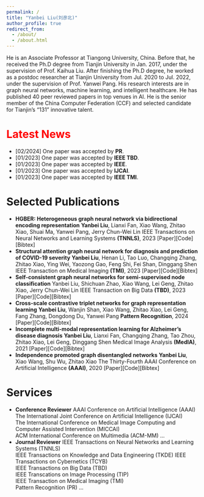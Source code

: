 ```yaml
---
permalink: /
title: "Yanbei Liu(刘彦北)"
author_profile: true
redirect_from: 
  - /about/
  - /about.html
---
```


He is an Associate Professor at Tiangong University, China. Before that, he received the Ph.D degree from Tianjin University in Jan. 2017, under the supervision of Prof. Kaihua Liu. After finishing the Ph.D degree, he worked as a postdoc researcher at Tianjin University from Jul. 2020 to Jul. 2022, under the supervision of Prof. Yanwei Pang. His research interests are in graph neural networks, machine learning, and intelligent healthcare. He has published 40 peer reviewed papers in top venues in AI. He is the senior member of the China Computer Federation (CCF) and selected candidate for Tianjin’s “131” innovative talent.

<font color='red'> Latest News </font>
=====
* [02/2024] One paper was accepted by **PR**.
* [01/2023] One paper was accepted by **IEEE TBD**.
* [01/2023] One paper was accepted by **IEEE**. 
* [01/2023] One paper was accepted by **IJCAI**.
* [01/2023] One paper was accepted by **IEEE TMI**.

Selected Publications
=====
* **HGBER: Heterogeneous graph neural network via bidirectional encoding representation**
**Yanbei Liu**, Lianxi Fan, Xiao Wang, Zhitao Xiao, Shuai Ma, Yanwei Pang, Jerry Chun-Wei Lin
IEEE Transactions on Neural Networks and Learning Systems **(TNNLS)**, 2023
[Paper][Code][Bibtex]
* **Structural attention graph neural network for diagnosis and prediction of COVID-19 severity**
**Yanbei Liu**, Henan Li, Tao Luo, Changqing Zhang, Zhitao Xiao, Ying Wei, Yaozong Gao, Feng Shi, Fei Shan, Dinggang Shen
IEEE Transaction on Medical Imaging **(TMI)**, 2023
[Paper][Code][Bibtex]
* **Self-consistent graph neural networks for semi-supervised node classification**
Yanbei Liu, Shichuan Zhao, Xiao Wang, Lei Geng, Zhitao Xiao, Jerry Chun-Wei Lin
IEEE Transaction on Big Data **(TBD)**, 2023
[Paper][Code][Bibtex]
* **Cross-scale contrastive triplet networks for graph representation learning**
**Yanbei Liu**, Wanjin Shan, Xiao Wang, Zhitao Xiao, Lei Geng, Fang Zhang, Dongdong Du, Yanwei Pang
**Pattern Recognition**, 2024
[Paper][Code][Bibtex]
* **Incomplete multi-modal representation learning for Alzheimer’s disease diagnosis**
**Yanbei Liu**, Lianxi Fan, Changqing Zhang, Tao Zhou, Zhitao Xiao, Lei Geng, Dinggang Shen
Medical Image Analysis **(MedIA)**, 2021
[Paper][Code][Bibtex]
* **Independence promoted graph disentangled networks**
**Yanbei Liu**, Xiao Wang, Shu Wu, Zhitao Xiao
The Thirty-Fourth AAAI Conference on Artificial Intelligence **(AAAI)**, 2020
[Paper][Code][Bibtex]

Services
=====
* **Conference Reviewer**
AAAI Conference on Artificial Intelligence (AAAI)  
The International Joint Conference on Artificial Intelligence (IJCAI)  
The International Conference on Medical Image Computing and Computer Assisted Intervention (MICCAI)  
ACM International Conference on Multimedia (ACM-MM) ...
* **Journal Reviewer**
IEEE Transactions on Neural Networks and Learning Systems (TNNLS)  
IEEE Transactions on Knowledge and Data Engineering (TKDE) 
IEEE Transactions on Cybernetics (TCYB)  
IEEE Transactions on Big Data (TBD)  
IEEE Transcations on Image Processing (TIP)  
IEEE Transaction on Medical Imaging (TMI)  
Pattern Recognition (PR) ...
